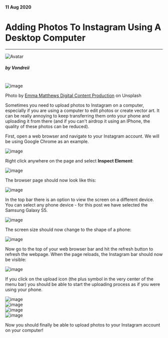<div class="writtenContent">

#### 11 Aug 2020
# Adding Photos To Instagram Using A Desktop Computer
___

<!-- ----------- Intro ----------- -->
<div class="avatar-block">
    <img src="../../../assets/social/profile.jpg" alt="Avatar" class="avatar avatar-align">
    <h5 class="avatar-text avatar-align"> by Vondreii</h5>
</div>
<br>
<div class="image-container">
    <img src="../../../assets/content/post-images/uploadImageToInstagramViaDesktop/header-dark.jpg" alt="image" class="image-full"/>
  	<div class="image-description"><p>Photo by <a href="https://unsplash.com/@emmamatthews">Emma Matthews Digital Content Production</a> on Unsplash</p></div>
</div>
<!-- ----------------------------- -->

Sometimes you need to upload photos to Instagram on a computer, especially if you are using a computer to edit photos or create vector art. It can be really annoying to keep transferring them onto your phone and uploading it from there (and if you can't airdrop it using an IPhone, the quality of these photos can be reduced).

First, open a web browser and navigate to your Instagram account. We will be using Google Chrome as an example. 

<!-- ----------- Image ----------- -->
<div class="image-container">
	<img src="../../../assets/content/post-images/uploadImageToInstagramViaDesktop/Instagram.PNG" alt="image" class="image-full"/>
</div>
<!-- ----------------------------- -->

Right click anywhere on the page and select **Inspect Element**:

<!-- ----------- Image ----------- -->
<div class="image-container">
	<img src="../../../assets/content/post-images/uploadImageToInstagramViaDesktop/RightClickInspectElement.PNG" alt="image" class="image-full"/>
</div>
<!-- ----------------------------- -->

The browser page should now look like this:

<!-- ----------- Image ----------- -->
<div class="image-container">
	<img src="../../../assets/content/post-images/uploadImageToInstagramViaDesktop/InspectElementPage.PNG" alt="image" class="image-full"/>
</div>
<!-- ----------------------------- -->

In the top bar there is an option to view the screen on a different device. You can select any phone device - for this post we have selected the Samsung Galaxy S5.

<!-- ----------- Image ----------- -->
<div class="image-container">
	<img src="../../../assets/content/post-images/uploadImageToInstagramViaDesktop/SelectAPhone.PNG" alt="image" class="image-full"/>
</div>
<!-- ----------------------------- -->

The screen size should now change to the shape of a phone:

<!-- ----------- Image ----------- -->
<div class="image-container">
	<img src="../../../assets/content/post-images/uploadImageToInstagramViaDesktop/ScreenSizeChangeAfterSelectPhone.PNG" alt="image" class="image"/>
</div>
<!-- ----------------------------- -->

Now go to the top of your web browser bar and hit the refresh button to refresh the webpage. 
When the page reloads, the Instagram bar should now be visible:

<!-- ----------- Image ----------- -->
<div class="image-container">
	<img src="../../../assets/content/post-images/uploadImageToInstagramViaDesktop/PhoneView.PNG" alt="image" class="image-full"/>
</div>
<!-- ----------------------------- -->

If you click on the upload icon (the plus symbol in the very center of the menu bar) you should be able to start the uploading process as if you were using your phone.

<!-- ----------- Image ----------- -->
<div class="image-container">
	<img src="../../../assets/content/post-images/uploadImageToInstagramViaDesktop/RefreshScreen.PNG" alt="image" class="image"/>
</div>
<!-- ----------------------------- -->

<!-- ----------- Image ----------- -->
<div class="image-container">
	<img src="../../../assets/content/post-images/uploadImageToInstagramViaDesktop/NewPost.PNG" alt="image" class="image"/>
</div>
<!-- ----------------------------- -->

<!-- ----------- Image ----------- -->
<div class="image-container">
	<img src="../../../assets/content/post-images/uploadImageToInstagramViaDesktop/NewPost2.PNG" alt="image" class="image"/>
</div>
<!-- ----------------------------- -->

<!-- ----------- Image ----------- -->
<div class="image-container">
	<img src="../../../assets/content/post-images/uploadImageToInstagramViaDesktop/Posted.PNG" alt="image" class="image"/>
</div>
<!-- ----------------------------- -->

Now you should finally be able to upload photos to your Instagram account on your computer!

<br><br>

</div>
